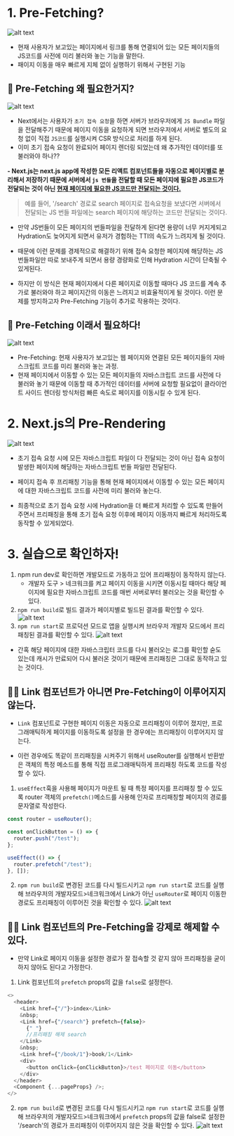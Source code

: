 # 1. Pre-Fetching?

![alt text](2-4_PreFetching_img.png)

- 현재 사용자가 보고있는 페이지에서 링크를 통해 연결되어 있는 모든 페이지들의 JS코드를 사전에 미리 불러와 놓는 기능을 말한다.
- 패이지 이동을 매우 빠르게 지체 없이 실행하기 위해서 구현된 기능

## 🧐 Pre-Fetching 왜 필요한거지?

![alt text](2-4_PreRendering_img.png)

- Next에서는 사용자가 `초기 접속 요청`을 하면 서버가 브라우저에게 `JS Bundle` 파일을 전달해주기 때문에 페이지 이동을 요청하게 되면 브라우저에서 서버로 별도의 요청 없이 직접 `JS코드`를 실행시켜 CSR 방식으로 처리를 하게 된다.
- 이미 초기 접속 요청이 완료되어 페이지 렌더링 되었는데 왜 추가적인 데이터를 또 불러와야 하나??

<b> - Next.js는 next.js app에 작성한 모든 리액트 컴포넌트들을 자동으로 페이지별로 분리해서 저장하기 때문에 서버에서 `js 번들`을 전달할 때 모든 페이지에 필요한 JS코드가 전달되는 것이 아닌 <u>현재 페이지에 필요한 JS코드만 전달되는 것이다.</u></b>

> 예를 들어, '/search' 경로로 search 페이지로 접속요청을 보냈다면 서버에서 전달되는 JS 번들 파일에는 search 페이지에 해당하는 코드만 전달되는 것이다.

- 만약 JS번들이 모든 페이지의 번들파일을 전달하게 된다면 용량이 너무 커지게되고 Hydration도 늦어지게 되면서 유저가 경험하는 TTI의 속도가 느려지게 될 것이다.

- 때문에 이런 문제를 경제적으로 해결하기 위해 접속 요청한 페이지에 해당하는 JS 번들파일만 따로 보내주게 되면서 용량 경량화로 인해 Hydration 시간이 단축될 수 있게된다.

- 하지만 이 방식은 현재 페이지에서 다른 페이지로 이동할 때마다 JS 코드를 계속 추가로 불러와야 하고 페이지간의 이동은 느려지고 비효율적이게 될 것이다. 이런 문제를 방지하고자 Pre-Fetching 기능이 추가로 작용하는 것이다.

## 🤩 Pre-Fetching 이래서 필요하다!

![alt text](2-4_PreFetching_img2.png)

- Pre-Fetching: 현재 사용자가 보고있는 웹 페이지와 연결된 모든 페이지들의 자바스크립트 코드를 미리 불러와 놓는 과정.
- 현재 페이지에서 이동할 수 있는 모든 페이지들의 자바스크립트 코드를 사전에 다 불러와 놓기 때문에 이동할 때 추가적인 데이터를 서버에 요청할 필요없이 클라이언트 사이드 렌더링 방식처럼 빠른 속도로 페이지를 이동시킬 수 있게 된다.

# 2. Next.js의 Pre-Rendering

![alt text](2-4_PreRendering_img2.png)

- 초기 접속 요청 시에 모든 자바스크립트 파일이 다 전달되는 것이 아닌 접속 요청이 발생한 페이지에 해당하는 자바스크립트 번들 파일만 전달된다.

- 페이지 접속 후 프리패칭 기능을 통해 현재 페이지에서 이동할 수 있는 모든 페이지에 대한 자바스크립트 코드를 사전에 미리 불러와 놓는다.

- 최종적으로 초기 접속 요청 시에 Hydration을 더 빠르게 처리할 수 있도록 만들어 주면서 프리패칭을 통해 초기 접속 요청 이후에 페이지 이동까지 빠르게 처리하도록 동작할 수 있게되었다.

# 3. 실습으로 확인하자!

1. npm run dev로 확인하면 개발모드로 가동하고 있어 프리패칭이 동작하지 않는다.
   - 개발자 도구 > 네크워크를 켜고 페이지 이동을 시키면 이동시킬 때마다 해당 페이지에 필요한 자바스크립트 코드를 매번 서버로부터 불러오는 것을 확인할 수 있다.
2. `npm run build`로 빌드 결과가 페이지별로 빌드된 결과를 확인할 수 있다.
   ![alt text](2-4_build_img.png)
3. `npm run start`로 프로덕션 모드로 앱을 실행시켜 브라우저 개발자 모드에서 프리패칭된 결과를 확인할 수 있다.
   ![alt text](2-4_PreFetching_img3.png)

- 간혹 해당 페이지에 대한 자바스크립터 코드를 다시 불러오는 로그를 확인할 숟도 있는데 캐시가 만료되어 다시 불러온 것이기 때문에 프리패칭은 그대로 동작하고 있는 것이다.

## 👩‍🏫 Link 컴포넌트가 아니면 Pre-Fetching이 이루어지지 않는다.

- `Link` 컴포넌트로 구현한 페이지 이동은 자동으로 프리패칭이 이루어 졌지만, 프로그래매틱하게 페이지를 이동하도록 설정을 한 경우에는 프리패칭이 이루어지지 않는다.

- 이런 경우에도 똑같이 프리패칭을 시켜주기 위해서 useRouter를 실행해서 반환받은 객체의 특정 메소드를 통해 직접 프로그래매틱하게 프리패칭 하도록 코드를 작성할 수 있다.

1. `useEffect`훅을 사용해 페이지가 마운트 될 때 특정 페이지를 프리패칭 할 수 있도록 router 객체의 `prefetch()`메소드를 사용해 인자로 프리패칭할 페이지의 경로를 문자열로 작성한다.

```ts
const router = useRouter();

const onClickButton = () => {
  router.push("/test");
};

useEffect(() => {
  router.prefetch("/test");
}, []);
```

2. `npm run build`로 변경된 코드를 다시 빌드시키고 `npm run start`로 코드를 실행해 브라우저의 개발자모드>네크워크에서 Link가 아닌 `useRouter`로 페이지 이동한 경로도 프리패칭이 이루어진 것을 확인할 수 있다.
   ![alt text](2-4_PreFetching_img4.png)

## 👩‍🏫 Link 컴포넌트의 Pre-Fetching을 강제로 해제할 수 있다.

- 만약 Link로 페이지 이동을 설정한 경로가 잘 접속할 것 같지 않아 프리패칭을 굳이 하지 않아도 된다고 가정한다.

1. Link 컴포넌트의 `prefetch` props의 값을 `false`로 설정한다.

```ts
<>
  <header>
    <Link href={"/"}>index</Link>
    &nbsp;
    <Link href={"/search"} prefetch={false}>
      {" "}
      //프리패칭 해제 search
    </Link>
    &nbsp;
    <Link href={"/book/1"}>book/1</Link>
    <div>
      <button onClick={onClickButton}>/test 페이지로 이동</button>
    </div>
  </header>
  <Component {...pageProps} />;
</>
```

2. `npm run build`로 변경된 코드를 다시 빌드시키고 `npm run start`로 코드를 실행해 브라우저의 개발자모드>네크워크에서 `prefetch` props의 값을 false로 설정한 '/search'의 경로가 프리패칭이 이루어지지 않은 것을 확인할 수 있다.
   ![alt text](2-4_PreFetching_img5.png)
